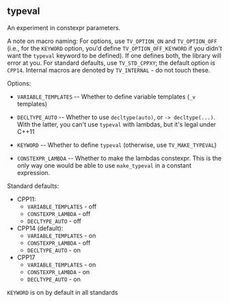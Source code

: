 typeval
---

An experiment in constexpr parameters.

A note on macro naming: For options, use `TV_OPTION_ON` and `TV_OPTION_OFF`
(i.e., for the `KEYWORD` option, you'd define `TV_OPTION_OFF_KEYWORD` if you
didn't want the `typeval` keyword to be defined). If one defines both, the
library will error at you. For standard defaults, use `TV_STD_CPPXY`; the
default option is `CPP14`. Internal macros are denoted by `TV_INTERNAL` - do not
touch these.

Options:

* `VARIABLE_TEMPLATES` -- Whether to define variable templates (`_v` templates)

* `DECLTYPE_AUTO` -- Whether to use `decltype(auto)`, or `-> decltype(...)`.
  With the latter, you can't use `typeval` with lambdas, but it's legal under
  C++11

* `KEYWORD` -- Whether to define `typeval` (otherwise, use `TV_MAKE_TYPEVAL`)

* `CONSTEXPR_LAMBDA` -- Whether to make the lambdas constexpr. This is the only
  way one would be able to use `make_typeval` in a constant expression.

Standard defaults:

* CPP11:
  * `VARIABLE_TEMPLATES` - off
  * `CONSTEXPR_LAMBDA` - off
  * `DECLTYPE_AUTO` - off
* CPP14 (default):
  * `VARIABLE_TEMPLATES` - on
  * `CONSTEXPR_LAMBDA` - off
  * `DECLTYPE_AUTO` - on
* CPP17
  * `VARIABLE_TEMPLATES` - on
  * `CONSTEXPR_LAMBDA` - on
  * `DECLTYPE_AUTO` - on

`KEYWORD` is on by default in all standards
